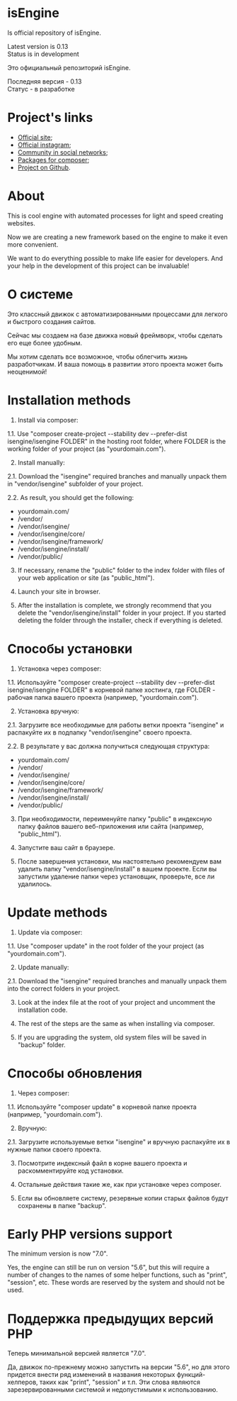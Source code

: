# isEngine

Is official repository of isEngine.

Latest version is 0.13<br>
Status is in development

Это официальный репозиторий isEngine.

Последняя версия - 0.13<br>
Статус - в разработке

# Project's links

* [Official site](https://isengine.org);
* [Official instagram](https://instagram.com/is.engine);
* [Сommunity in social networks](https://facebook.com/groups/isengine);
* [Packages for composer](https://packagist.org/packages/isengine/);
* [Project on Github](https://github.com/isengine).

# About

This is cool engine with automated processes for light and speed creating websites.

Now we are creating a new framework based on the engine to make it even more convenient.

We want to do everything possible to make life easier for developers. And your help in the development of this project can be invaluable!

# О системе

Это классный движок с автоматизированными процессами для легкого и быстрого создания сайтов.

Сейчас мы создаем на базе движка новый фреймворк, чтобы сделать его еще более удобным.

Мы хотим сделать все возможное, чтобы облегчить жизнь разработчикам. И ваша помощь в развитии этого проекта может быть неоценимой!

# Installation methods

1. Install via composer:

1.1. Use "composer create-project --stability dev --prefer-dist isengine/isengine FOLDER" in the hosting root folder, where FOLDER is the working folder of your project (as "yourdomain.com").

2. Install manually:

2.1. Download the "isengine" required branches and manually unpack them in "vendor/isengine" subfolder of your project.

2.2. As result, you should get the following:

* yourdomain.com/
* /vendor/
* /vendor/isengine/
* /vendor/isengine/core/
* /vendor/isengine/framework/
* /vendor/isengine/install/
* /vendor/public/

3. If necessary, rename the "public" folder to the index folder with files of your web application or site (as "public_html").

4. Launch your site in browser.

5. After the installation is complete, we strongly recommend that you delete the "vendor/isengine/install" folder in your project. If you started deleting the folder through the installer, check if everything is deleted.

# Способы установки

1. Установка через composer:

1.1. Используйте "composer create-project --stability dev --prefer-dist isengine/isengine FOLDER" в корневой папке хостинга, где FOLDER - рабочая папка вашего проекта (например, "yourdomain.com").

2. Установка вручную:

2.1. Загрузите все необходимые для работы ветки проекта "isengine" и распакуйте их в подпапку "vendor/isengine" своего проекта.

2.2. В результате у вас должна получиться следующая структура:

* yourdomain.com/
* /vendor/
* /vendor/isengine/
* /vendor/isengine/core/
* /vendor/isengine/framework/
* /vendor/isengine/install/
* /vendor/public/

3. При необходимости, переименуйте папку "public" в индексную папку файлов вашего веб-приложения или сайта (например, "public_html").

4. Запустите ваш сайт в браузере.

5. После завершения установки, мы настоятельно рекомендуем вам удалить папку "vendor/isengine/install" в вашем проекте. Если вы запустили удаление папки через установщик, проверьте, все ли удалилось.

# Update methods

1. Update via composer:

1.1. Use "composer update" in the root folder of the your project (as "yourdomain.com").

2. Update manually:

2.1. Download the "isengine" required branches and manually unpack them into the correct folders in your project.

3. Look at the index file at the root of your project and uncomment the installation code.

4. The rest of the steps are the same as when installing via composer.

5. If you are upgrading the system, old system files will be saved in "backup" folder.

# Способы обновления

1. Через composer:

1.1. Используйте "composer update" в корневой папке проекта (например, "yourdomain.com").

2. Вручную:

2.1. Загрузите используемые ветки "isengine" и вручную распакуйте их в нужные папки своего проекта.

3. Посмотрите индексный файл в корне вашего проекта и раскомментируйте код установки.

4. Остальные действия такие же, как при установке через composer.

5. Если вы обновляете систему, резервные копии старых файлов будут сохранены в папке "backup".

# Early PHP versions support

The minimum version is now "7.0".

Yes, the engine can still be run on version "5.6", but this will require a number of changes to the names of some helper functions, such as "print", "session", etc. These words are reserved by the system and should not be used.

# Поддержка предыдущих версий PHP

Теперь минимальной версией является "7.0".

Да, движок по-прежнему можно запустить на версии "5.6", но для этого придется внести ряд изменений в названия некоторых функций-хелперов, таких как "print", "session" и т.п. Эти слова являются зарезервированными системой и недопустимыми к использованию.
